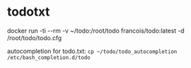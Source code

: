 # todotxt
docker run -ti --rm -v ~/todo:/root/todo francois/todo:latest -d /root/todo/todo.cfg <CMD>

autocompletion for todo.txt:
`cp ~/todo/todo_autocompletion /etc/bash_completion.d/todo`
